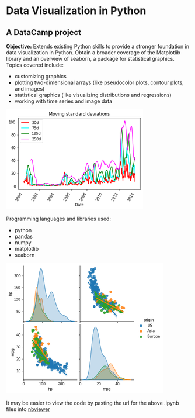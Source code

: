 # Data Visualization in Python
## A DataCamp project
**Objective:** Extends existing Python skills to provide a stronger foundation in data visualization in Python. Obtain a broader coverage of the Matplotlib library and an overview of seaborn, a package for statistical graphics. Topics covered include:
- customizing graphics
- plotting two-dimensional arrays (like pseudocolor plots, contour plots, and images)
- statistical graphics (like visualizing distributions and regressions)
- working with time series and image data

![moving standard deviations plot](https://github.com/jdg0711/data_viz_python/blob/main/images/moving_std_dev.png)

Programming languages and libraries used: 
- python
- pandas
- numpy
- matplotlib
- seaborn

![joint distribution plot](https://github.com/jdg0711/data_viz_python/blob/main/images/joint_dist_plot.png)

It may be easier to view the code by pasting the url for the above .ipynb files into [nbviewer](https://nbviewer.jupyter.org/)
